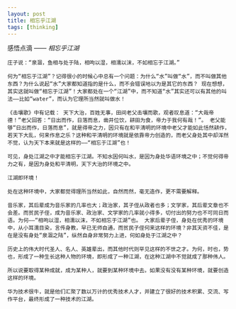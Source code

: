 ```yaml
---
layout: post
title: 相忘乎江湖
tags: [thinking]
---
```


感悟点滴 —— *相忘乎江湖*
		

	庄子说：“泉涸，鱼相与处于陆，相呴以湿，相濡以沫，不如相忘于江湖。” 
    
    何为“相忘于江湖”？记得很小的时候心中总有一个问题：为什么“水”叫做“水”，而不叫做其他东西？为什么说起“水”大家都知道指的是什么，而不会错误地以为是其它的东西？ 现在想想，其实这就叫做“相忘于江湖”！大家都处在一个“江湖”中，而不知道“水”其实还可以有其他的叫法——比如“water”，而认为它理所当然就叫做水！ 
    
    《击壤歌》中有记载： 天下大治，百姓无事，田间老父击壤而歌，观者叹息道：“大哉帝德！”老父回答：“日出而作，日落而息，凿井位饮，耕田为食，帝力于我何有哉！”。 老父能够“日出而作，日落而息”，就是得帝之力，因只有在和平清明的环境中老父才能如此恬然耕作，若天下大乱，何来作息之乐？这种和平清明的环境就是依靠帝力创造的，而老父身处其中却浑然不觉，认为天下本来就是这样的——“相忘于江湖”也！
    
    可见，身处江湖之中才能相忘于江湖。不知水因何叫水，是因为身处华语环境之中；不觉何得帝力之有，是因为身处和平清明，天下大治的环境之中。
    
    江湖即环境！
    
    处在这种环境中，大家都觉得理所当然如此，自然而然，毫无造作，更不需要解释。
    
    音乐家，其后辈成为音乐家的几率也大；政治家，其子侄从政者也多；文学家，其后辈文章也不会差。而贫民子侄，成为音乐家、政治家、文学家的几率就小得多，切付出的努力也不可同日而语。为何——“相呴以湿，相濡以沫，不如相忘于江湖”也。 大家后辈子侄，身处在优秀的环境中，从小耳濡目染，言传身教，早已无师自通，而贫民子侄何来这样的环境？非其天资不佳，是在是没有身处“泉涸之陆”，纵然自身非常努力上进，何如身处于江湖之中？
    
    历史上的伟大时代圣人、名人、英雄辈出，而其他时代则罕见这样的不世之才。为何，时也，势也，形成了一种生长这种人物的环境，即形成了一种江湖，在这种江湖中不觉就成了那种伟人。
    
    所以说要取得某种成就，成为某种人，就要到某种环境中去。如果没有没有某种环境，就要创造这样的环境。
    
    华为技术很牛，就是他们汇聚了数以万计的优秀技术人才，并建立了很好的技术积累、交流、写作平台，最终形成了一种技术的江湖。